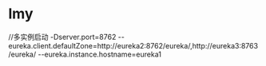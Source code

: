 # lmy
//多实例启动
-Dserver.port=8762
 --eureka.client.defaultZone=http://eureka2:8762/eureka/,http://eureka3:8763/eureka/ --eureka.instance.hostname=eureka1
